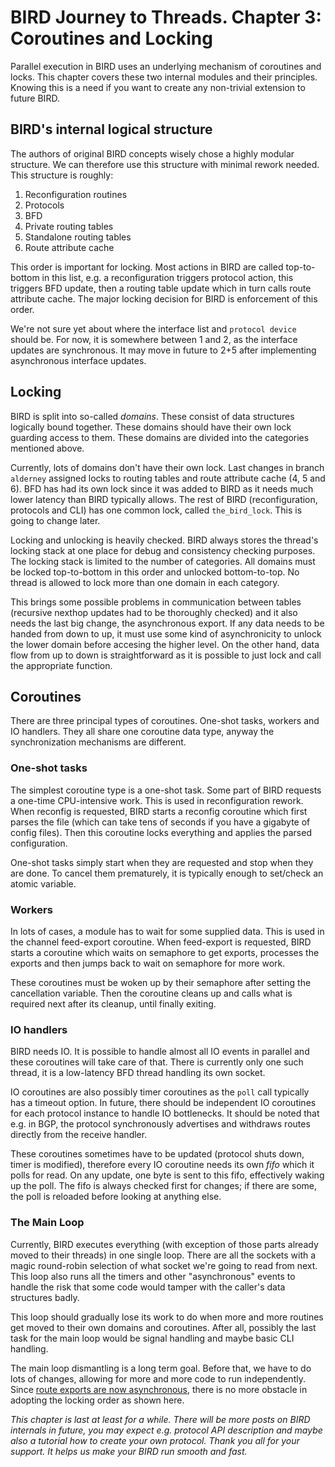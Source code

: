 # BIRD Journey to Threads. Chapter 3: Coroutines and Locking

Parallel execution in BIRD uses an underlying mechanism of coroutines and
locks. This chapter covers these two internal modules and their principles.
Knowing this is a need if you want to create any non-trivial extension to
future BIRD.

## BIRD's internal logical structure

The authors of original BIRD concepts wisely chose a highly modular structure.
We can therefore use this structure with minimal rework needed. This structure is roughly:

1. Reconfiguration routines
2. Protocols
3. BFD
4. Private routing tables
5. Standalone routing tables
6. Route attribute cache

This order is important for locking. Most actions in BIRD are called
top-to-bottom in this list, e.g. a reconfiguration triggers protocol action,
this triggers BFD update, then a routing table update which in turn calls route
attribute cache. The major locking decision for BIRD is enforcement of this order.

We're not sure yet about where the interface list and `protocol device` should
be. For now, it is somewhere between 1 and 2, as the interface updates are
synchronous. It may move in future to 2+5 after implementing asynchronous
interface updates.

## Locking

BIRD is split into so-called *domains*. These consist of data structures
logically bound together. These domains should have their own lock guarding
access to them. These domains are divided into the categories mentioned above.

Currently, lots of domains don't have their own lock. Last changes in branch
`alderney` assigned locks to routing tables and route attribute cache (4, 5 and 6).
BFD has had its own lock since it was added to BIRD as it needs much lower
latency than BIRD typically allows. The rest of BIRD (reconfiguration,
protocols and CLI) has one common lock, called `the_bird_lock`. This is going to change later.

Locking and unlocking is heavily checked. BIRD always stores the thread's
locking stack at one place for debug and consistency checking purposes. The
locking stack is limited to the number of categories. All domains must be
locked top-to-bottom in this order and unlocked bottom-to-top. No thread is
allowed to lock more than one domain in each category.

This brings some possible problems in communication between tables (recursive
nexthop updates had to be thoroughly checked) and it also needs the last big
change, the asynchronous export. If any data needs to be handed from down to
up, it must use some kind of asynchronicity to unlock the lower domain before
accesing the higher level. On the other hand, data flow from up to down is
straightforward as it is possible to just lock and call the appropriate function.

## Coroutines

There are three principal types of coroutines. One-shot tasks, workers
and IO handlers. They all share one coroutine data type, anyway the
synchronization mechanisms are different.

### One-shot tasks

The simplest coroutine type is a one-shot task. Some part of BIRD requests a
one-time CPU-intensive work. This is used in reconfiguration rework. When
reconfig is requested, BIRD starts a reconfig coroutine which first parses the
file (which can take tens of seconds if you have a gigabyte of config files).
Then this coroutine locks everything and applies the parsed configuration.

One-shot tasks simply start when they are requested and stop when they are
done. To cancel them prematurely, it is typically enough to set/check an atomic
variable.

### Workers

In lots of cases, a module has to wait for some supplied data. This is used in
the channel feed-export coroutine. When feed-export is requested, BIRD starts a
coroutine which waits on semaphore to get exports, processes the exports and
then jumps back to wait on semaphore for more work.

These coroutines must be woken up by their semaphore after setting the
cancellation variable. Then the coroutine cleans up and calls what is required
next after its cleanup, until finally exiting.

### IO handlers

BIRD needs IO. It is possible to handle almost all IO events in parallel and
these coroutines will take care of that. There is currently only one such
thread, it is a low-latency BFD thread handling its own socket.

IO coroutines are also possibly timer coroutines as the `poll` call typically
has a timeout option. In future, there should be independent IO coroutines for
each protocol instance to handle IO bottlenecks. It should be noted that e.g.
in BGP, the protocol synchronously advertises and withdraws routes directly
from the receive handler.

These coroutines sometimes have to be updated (protocol shuts down, timer is
modified), therefore every IO coroutine needs its own *fifo* which it polls for
read. On any update, one byte is sent to this fifo, effectively waking up the
poll. The fifo is always checked first for changes; if there are some, the poll
is reloaded before looking at anything else.

### The Main Loop

Currently, BIRD executes everything (with exception of those parts already
moved to their threads) in one single loop. There are all the sockets with a
magic round-robin selection of what socket we're going to read from next. This
loop also runs all the timers and other "asynchronous" events to handle the
risk that some code would tamper with the caller's data structures badly.

This loop should gradually lose its work to do when more and more routines get
moved to their own domains and coroutines. After all, possibly the last task
for the main loop would be signal handling and maybe basic CLI handling.

The main loop dismantling is a long term goal. Before that, we have to do lots of
changes, allowing for more and more code to run independently. Since [route
exports are now asynchronous](TODO), there is no more obstacle in adopting the
locking order as shown here.

*This chapter is last at least for a while. There will be more posts on BIRD
internals in future, you may expect e.g. protocol API description and maybe
also a tutorial how to create your own protocol. Thank you all for your support.
It helps us make your BIRD run smooth and fast.*
